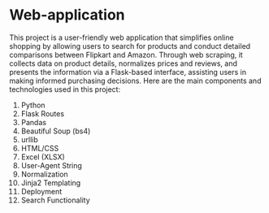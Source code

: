 # Web-application
This project is a user-friendly web application that simplifies online shopping by allowing users to search for products and conduct detailed comparisons between Flipkart and Amazon. Through web scraping, it collects data on product details, normalizes prices and reviews, and presents the information via a Flask-based interface, assisting users in making informed purchasing decisions.
Here are the main components and technologies used in this project:
1. Python
2. Flask Routes
3. Pandas
4. Beautiful Soup (bs4)
5. urllib
6. HTML/CSS
7. Excel (XLSX)
8. User-Agent String
9. Normalization
10. Jinja2 Templating
11. Deployment
12. Search Functionality
